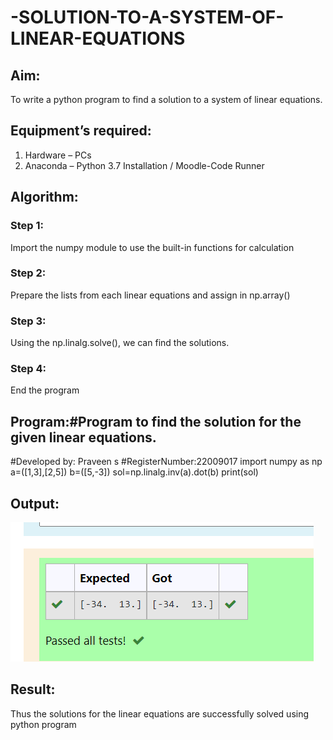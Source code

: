 # -SOLUTION-TO-A-SYSTEM-OF-LINEAR-EQUATIONS
## Aim:
To write a python program to find a solution to a system of linear equations.
## Equipment’s required:
1. 	Hardware – PCs
2. 	Anaconda – Python 3.7 Installation / Moodle-Code Runner
## Algorithm:
### Step 1: 
Import the numpy module to use the built-in functions for calculation
### Step 2: 
Prepare the lists from each linear equations and assign in np.array()
### Step 3: 
Using the np.linalg.solve(), we can find the solutions.
### Step 4: 
End the program
## Program:#Program to find the solution for the given linear equations.
#Developed by: Praveen s
#RegisterNumber:22009017
import numpy as np
a=([1,3],[2,5])
b=([5,-3])
sol=np.linalg.inv(a).dot(b)
print(sol)
## Output:
![eig](output.png)
## Result: 
Thus the solutions for the linear equations are successfully solved using python program


